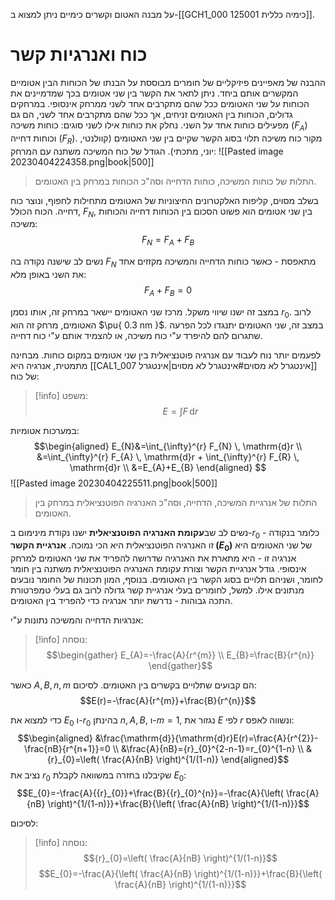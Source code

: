 על מבנה האטום וקשרים כימיים ניתן למצוא ב-[[GCH1_000 125001 כימיה כללית]].
# כוח ואנרגיות קשר
ההבנה של מאפיינים פיזיקליים של חומרים מבוססת על הבנתו של הכוחות הבין אטומיים המקשרים אותם ביחד. ניתן לתאר את הקשר בין שני אטומים בכך שמדמיינים את הכוחות על שני האטומים ככל שהם מתקרבים אחד לשני ממרחק אינסופי.
במרחקים גדולים, הכוחות בין האטומים זניחים, אך ככל שהם מתקרבים אחד לשני, הם גם מפעילים כוחות אחד על השני. נחלק את כוחות אילו לשני סוגים: כוחות משיכה ($F_{A}$) וכוחות דחייה ($F_{R}$).
מקור כוח משיכה תלוי בסוג הקשר שקיים בין שני האטומים (קוולנטי, יוני, מתכתי). הגודל של כוח המשיכה משתנה עם המרחק:
![[Pasted image 20230404224358.png|book|500]]
> התלות של כוחות המשיכה, כוחות הדחייה וסה"כ הכוחות במרחק בין האטומים.

בשלב מסוים, קליפות האלקטרונים החיצוניות של האטומים מתחילות לחפוף, ונוצר כוח דחייה.
הכוח הכולל, $F_{N}$, בין שני אטומים הוא פשוט הסכום בין הכוחות דחייה והכוחות משיכה:
$$F_{N}=F_{A}+F_{B}$$

נשים לב שישנה נקודה בה $F_{N}$ מתאפסת - כאשר כוחות הדחייה והמשיכה מקזזים אחד את השני באופן מלא:
$$F_{A}+F_{B}=0$$

במצב זה ישנו שיווי משקל. מרכז שני האטומים יישאר במרחק זה, אותו נסמן $r_{0}$. לרוב האטומים, מרחק זה הוא $\pu{ 0.3 nm }$. במצב זה, שני האטומים יתנגדו לכל הפרעה שתגרום להם להיפרד ע"י כוח משיכה, או להצמיד אותם ע"י כוח דחייה.

לפעמים יותר נוח לעבוד עם אנרגיה פוטנציאלית בין שני אטומים במקום כוחות. מבחינה מתמטית, אנרגיה היא [[CAL1_007 אינטגרל לא מסוים#אינטגרל לא מסוים|אינטגרל]] של כוח:
>[!info] משפט:
$$E=\int F \, \mathrm{d}r $$

במערכות אטומיות:
$$\begin{aligned}
E_{N}&=\int_{\infty}^{r} F_{N} \, \mathrm{d}r \\
&=\int_{\infty}^{r} F_{A} \, \mathrm{d}r + \int_{\infty}^{r} F_{R} \, \mathrm{d}r \\
&=E_{A}+E_{B}  
\end{aligned} $$
![[Pasted image 20230404225511.png|book|500]]
> התלות של אנרגיית המשיכה, הדחייה, וסה"כ האנרגיה הפוטנציאלית במרחק בין האטומים.

נשים לב שב**עקומת האנרגיה הפוטנציאלית** ישנו נקודת מינימום ב-$r_{0}$ - כלומר בנקודה זו האנרגיה הפוטנציאלית היא הכי נמוכה. **אנרגיית הקשר ($E_{0}$)** של שני האטומים היא אנרגיה זו - היא מתארת את האנרגיה שדרושה להפריד את שני האטומים למרחק אינסופי.
גודל אנרגיית הקשר וצורת עקומת האנרגיה הפוטנציאלית משתנה בין חומר לחומר, ושניהם תלויים בסוג הקשר בין האטומים. בנוסף, המון תכונות של החומר נובעים מנתונים אילו. למשל, לחומרים בעלי אנרגיית קשר גדולה לרוב גם בעלי טמפרטורת התכה גבוהות - נדרשת יותר אנרגיה כדי להפריד בין האטומים.

אנרגיות הדחייה והמשיכה נתונות ע"י:

> [!info] נוסחה:
> $$\begin{gather}
> E_{A}=-\frac{A}{r^{m}} \\
> E_{B}=\frac{B}{r^{n}}
> \end{gather}$$


כאשר $A,B,n,m$ הם קבועים שתלויים בקשרים בין האטומים. לסיכום:
$$E(r)=-\frac{A}{r^{m}}+\frac{B}{r^{n}}$$

כדי למצוא את $E_{0}$ ו-${r}_{0}$ בהינתן $n,A,B$, ו-$m=1$, נגזור את $E$ לפי $r$ ונשווה לאפס:
$$\begin{aligned}
&\frac{\mathrm{d}}{\mathrm{d}r}E(r)=\frac{A}{r^{2}}-\frac{nB}{r^{n+1}}=0 \\
&\frac{A}{nB}={r}_{0}^{2-n-1}=r_{0}^{1-n} \\
& {r}_{0}=\left( \frac{A}{nB} \right)^{1/(1-n)}
\end{aligned}$$
נציב את ${r}_{0}$ שקיבלנו בחזרה במשוואה לקבלת ${E}_{0}$:
$$E_{0}=-\frac{A}{{r}_{0}}+\frac{B}{{r}_{0}^{n}}=-\frac{A}{\left( \frac{A}{nB} \right)^{1/(1-n)}}+\frac{B}{\left( \frac{A}{nB} \right)^{1/(1-n)}}$$

לסיכום:
>[!info] נוסחה:
>$${r}_{0}=\left( \frac{A}{nB} \right)^{1/(1-n)}$$
>$$E_{0}=-\frac{A}{\left( \frac{A}{nB} \right)^{1/(1-n)}}+\frac{B}{\left( \frac{A}{nB} \right)^{1/(1-n)}}$$
